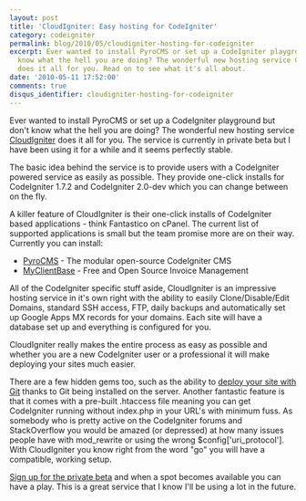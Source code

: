 ```yaml
---
layout: post
title: 'CloudIgniter: Easy hosting for CodeIgniter'
category: codeigniter
permalink: blog/2010/05/cloudigniter-hosting-for-codeigniter
excerpt: Ever wanted to install PyroCMS or set up a CodeIgniter playground but don't
  know what the hell you are doing? The wonderful new hosting service CloudIgniter
  does it all for you. Read on to see what it's all about.
date: '2010-05-11 17:52:00'
comments: true
disqus_identifier: cloudigniter-hosting-for-codeigniter
---
```


Ever wanted to install PyroCMS or set up a CodeIgniter playground but don't know what the hell you are doing? The wonderful new hosting service [CloudIgniter](http://www.getcloudigniter.com/partner/philsturgeon) does it all for you. The service is currently in private beta but I have been using it for a while and it seems perfectly stable.

The basic idea behind the service is to provide users with a CodeIgniter powered service as easily as possible. They provide one-click installs for CodeIgniter 1.7.2 and CodeIgniter 2.0-dev which you can change between on the fly.

A killer feature of CloudIgniter is their one-click installs of CodeIgniter based applications - think Fantastico on cPanel. The current list of supported applications is small but the team promise more are on their way. Currently you can install:

- [PyroCMS](http://pyrocms.com/) - The modular open-source CodeIgniter CMS
- [MyClientBase](http://www.myclientbase.com/) - Free and Open Source Invoice Management

All of the CodeIgniter specific stuff aside, CloudIgniter is an impressive hosting service in it's own right with the ability to easily Clone/Disable/Edit Domains, standard SSH access, FTP, daily backups and automatically set up Google Apps MX records for your domains. Each site will have a database set up and everything is configured for you.

CloudIgniter really makes the entire process as easy as possible and whether you are a new CodeIgniter user or a professional it will make deploying your sites much easier.

There are a few hidden gems too, such as the ability to [deploy your site with Git](/blog/2010/02/Deploying-websites-with-Git) thanks to Git being installed on the server. Another fantastic feature is that it comes with a pre-built .htaccess file meaning you can get CodeIgniter running without index.php in your URL's with minimum fuss. As somebody who is pretty active on the CodeIgniter forums and StackOverflow you would be amazed (or depressed) at how many issues people have with mod\_rewrite or using the wrong $config['uri\_protocol']. With CloudIgniter you know right from the word "go" you will have a compatible, working setup.

[Sign up for the private beta](http://www.getcloudigniter.com/partner/philsturgeon) and when a spot becomes available you can have a play. This is a great service that I know I'll be using a lot in the future.

